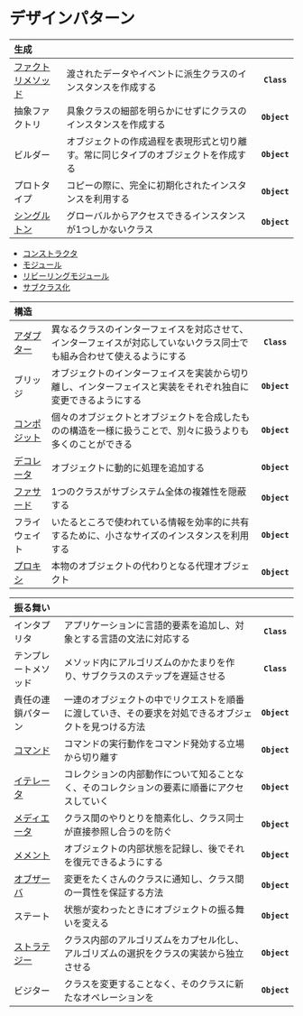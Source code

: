 # デザインパターン
|生成|||
|:-|:-|:-:|
|[ファクトリメソッド](factory.md)|渡されたデータやイベントに派生クラスのインスタンスを作成する|**`Class`**|
|抽象ファクトリ|具象クラスの細部を明らかにせずにクラスのインスタンスを作成する|**`Object`**|
|ビルダー |オブジェクトの作成過程を表現形式と切り離す。常に同じタイプのオブジェクトを作成する|**`Object`**|
|プロトタイプ|コピーの際に、完全に初期化されたインスタンスを利用する|**`Object`**|
|[シングルトン](singleton.md)|グローバルからアクセスできるインスタンスが1つしかないクラス|**`Object`**|
- [コンストラクタ](constructor.md)
- [モジュール](module.md)
- [リビーリングモジュール](revealing-module.md)
- [サブクラス化](subclass.md)

|構造|||
|:-|:-|:-:|
|[アダプター](adapter.md)|異なるクラスのインターフェイスを対応させて、インターフェイスが対応していないクラス同士でも組み合わせて使えるようにする|**`Class`**|
|ブリッジ|オブジェクトのインターフェイスを実装から切り離し、インターフェイスと実装をそれぞれ独自に変更できるようにする|**`Object`**|
|[コンポジット](composite.md)|個々のオブジェクトとオブジェクトを合成したものの構造を一様に扱うことで、別々に扱うよりも多くのことができる|**`Object`**|
|[デコレータ](decorator.md)|オブジェクトに動的に処理を追加する|**`Object`**|
|[ファサード](facade.md)|1つのクラスがサブシステム全体の複雑性を隠蔽する|**`Object`**|
|フライウェイト|いたるところで使われている情報を効率的に共有するために、小さなサイズのインスタンスを利用する|**`Object`**|
|[プロキシ](proxy.md)|本物のオブジェクトの代わりとなる代理オブジェクト|**`Object`**|

|振る舞い|||
|:-|:-|:-:|
|インタプリタ|アプリケーションに言語的要素を追加し、対象とする言語の文法に対応する|**`Class`**|
|テンプレートメソッド|メソッド内にアルゴリズムのかたまりを作り、サブクラスのステップを遅延させる|**`Class`**|
|責任の連鎖パターン|一連のオブジェクトの中でリクエストを順番に渡していき、その要求を対処できるオブジェクトを見つける方法|**`Object`**|
|[コマンド](command.md)|コマンドの実行動作をコマンド発効する立場から切り離す|**`Object`**|
|[イテレータ](iterator.md)|コレクションの内部動作について知ることなく、そのコレクションの要素に順番にアクセスしていく|**`Object`**|
|[メディエータ](mediator.md)|クラス間のやりとりを簡素化し、クラス同士が直接参照し合うのを防ぐ|**`Object`**|
|[メメント](memento.md)|オブジェクトの内部状態を記録し、後でそれを復元できるようにする|**`Object`**|
|[オブザーバ](observer.md)|変更をたくさんのクラスに通知し、クラス間の一貫性を保証する方法|**`Object`**|
|ステート|状態が変わったときにオブジェクトの振る舞いを変える|**`Object`**|
|[ストラテジー](strategy.md)|クラス内部のアルゴリズムをカプセル化し、アルゴリズムの選択をクラスの実装から独立させる|**`Object`**|
|ビジター|クラスを変更することなく、そのクラスに新たなオペレーションを|**`Object`**|


